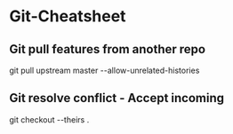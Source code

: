 # Git-Cheatsheet


## Git pull features from another repo
git pull upstream master --allow-unrelated-histories

## Git resolve conflict  - Accept incoming 
git checkout --theirs .
